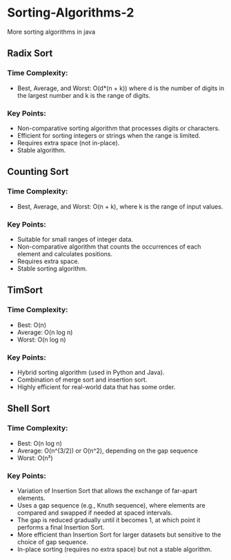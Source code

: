 # Sorting-Algorithms-2
More sorting algorithms in java 

## Radix Sort
### Time Complexity:
- Best, Average, and Worst: O(d*(n + k)) where d is the number of digits in the largest number and k is the range of digits.
### Key Points:
- Non-comparative sorting algorithm that processes digits or characters.
- Efficient for sorting integers or strings when the range is limited.
- Requires extra space (not in-place).
- Stable algorithm.

## Counting Sort
### Time Complexity:
- Best, Average, and Worst: O(n + k), where k is the range of input values.
### Key Points:
- Suitable for small ranges of integer data.
- Non-comparative algorithm that counts the occurrences of each element and calculates positions.
- Requires extra space.
- Stable sorting algorithm.

## TimSort
### Time Complexity:
- Best: O(n)
- Average: O(n log n)
- Worst: O(n log n)
### Key Points:
- Hybrid sorting algorithm (used in Python and Java).
- Combination of merge sort and insertion sort.
- Highly efficient for real-world data that has some order.

## Shell Sort
### Time Complexity:
- Best: O(n log n)
- Average: O(n^(3/2)) or O(n^2), depending on the gap sequence
- Worst: O(n²)
### Key Points:
- Variation of Insertion Sort that allows the exchange of far-apart elements.
- Uses a gap sequence (e.g., Knuth sequence), where elements are compared and swapped if needed at spaced intervals.
- The gap is reduced gradually until it becomes 1, at which point it performs a final Insertion Sort.
- More efficient than Insertion Sort for larger datasets but sensitive to the choice of gap sequence.
- In-place sorting (requires no extra space) but not a stable algorithm.
